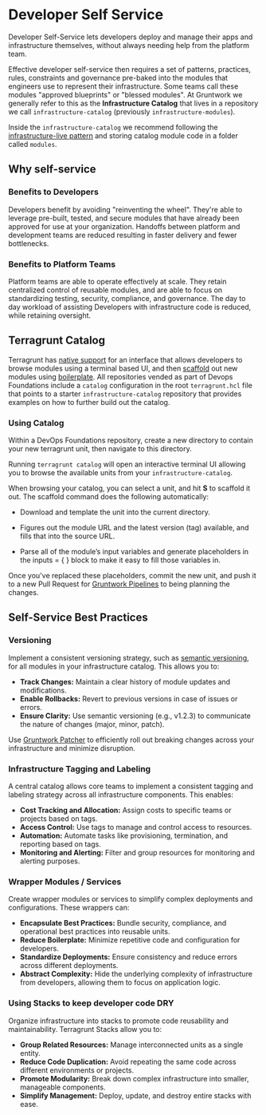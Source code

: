 # Developer Self Service

Developer Self-Service lets developers deploy and manage their apps and infrastructure themselves, without always needing help from the platform team.

Effective developer self-service then requires a set of patterns, practices, rules, constraints and governance pre-baked into the modules that engineers use to represent their infrastructure. Some teams call these modules "approved blueprints" or "blessed modules".  At Gruntwork we generally refer to this as the **Infrastructure Catalog** that lives in a repository we call `infrastructure-catalog` (previously `infrastructure-modules`).

Inside the `infrastructure-catalog` we recommend following the [infrastructure-live pattern](https://docs.gruntwork.io/2.0/docs/overview/concepts/infrastructure-live#separating-modules-from-live-infrastructure) and storing catalog module code in a folder called `modules`.

## Why self-service

### Benefits to Developers

Developers benefit by avoiding "reinventing the wheel". They're able to leverage pre-built, tested, and secure modules that have already been approved for use at your organization. Handoffs between platform and development teams are reduced resulting in faster delivery and fewer bottlenecks.

### Benefits to Platform Teams

Platform teams are able to operate effectively at scale. They retain centralized control of reusable modules, and are able to focus on standardizing testing, security, compliance, and governance. The day to day workload of assisting Developers with infrastructure code is reduced, while retaining oversight.

## Terragrunt Catalog

Terragrunt has [native support](https://terragrunt.gruntwork.io/docs/features/catalog/) for an interface that allows developers to browse modules using a terminal based UI, and then [scaffold](https://terragrunt.gruntwork.io/docs/features/scaffold/) out new modules using [boilerplate](https://github.com/gruntwork-io/boilerplate). All repositories vended as part of Devops Foundations include a `catalog` configuration in the root `terragrunt.hcl` file that points to a starter `infrastructure-catalog` repository that provides examples on how to further build out the catalog.

### Using Catalog

Within a DevOps Foundations repository, create a new directory to contain your new terragrunt unit, then navigate to this directory.

Running `terragrunt catalog` will open an interactive terminal UI allowing you to browse the available units from your `infrastructure-catalog`.

When browsing your catalog, you can select a unit, and hit **S** to scaffold it out.
The scaffold command does the following automatically:

- Download and template the unit into the current directory.

- Figures out the module URL and the latest version (tag) available, and fills that into the source URL.

- Parse all of the module’s input variables and generate placeholders in the inputs = { } block to make it easy to fill those variables in.

Once you've replaced these placeholders, commit the new unit, and push it to a new Pull Request for [Gruntwork Pipelines](/2.0/docs/pipelines/concepts/overview) to being planning the changes.

## Self-Service Best Practices

### Versioning

Implement a consistent versioning strategy, such as [semantic versioning](https://semver.org/), for all modules in your infrastructure catalog. This allows you to:

* **Track Changes:** Maintain a clear history of module updates and modifications.
* **Enable Rollbacks:** Revert to previous versions in case of issues or errors.
* **Ensure Clarity:** Use semantic versioning (e.g., v1.2.3) to communicate the nature of changes (major, minor, patch).

Use [Gruntwork Patcher](/2.0/docs/patcher/concepts/) to efficiently roll out breaking changes across your infrastructure and minimize disruption.

### Infrastructure Tagging and Labeling

A central catalog allows core teams to implement a consistent tagging and labeling strategy across all infrastructure components. This enables:

* **Cost Tracking and Allocation:** Assign costs to specific teams or projects based on tags.
* **Access Control:** Use tags to manage and control access to resources.
* **Automation:** Automate tasks like provisioning, termination, and reporting based on tags.
* **Monitoring and Alerting:** Filter and group resources for monitoring and alerting purposes.


### Wrapper Modules / Services

Create wrapper modules or services to simplify complex deployments and configurations. These wrappers can:

* **Encapsulate Best Practices:** Bundle security, compliance, and operational best practices into reusable units.
* **Reduce Boilerplate:** Minimize repetitive code and configuration for developers.
* **Standardize Deployments:** Ensure consistency and reduce errors across different deployments.
* **Abstract Complexity:** Hide the underlying complexity of infrastructure from developers, allowing them to focus on application logic.


### Using Stacks to keep developer code DRY

Organize infrastructure into stacks to promote code reusability and maintainability. Terragrunt Stacks allow you to:

* **Group Related Resources:** Manage interconnected units as a single entity.
* **Reduce Code Duplication:** Avoid repeating the same code across different environments or projects.
* **Promote Modularity:** Break down complex infrastructure into smaller, manageable components.
* **Simplify Management:** Deploy, update, and destroy entire stacks with ease.